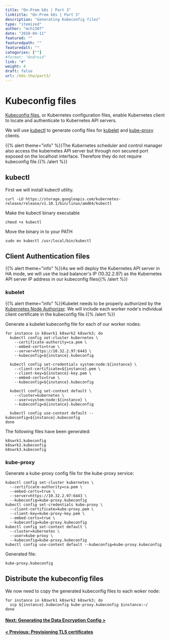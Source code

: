```yaml
---
title: "On-Prem k8s | Part 3"
linktitle: "On-Prem k8s | Part 3"
description: "Generating Kubeconfig files"
type: "itemized"
author: "mch1307"
date: "2018-04-11"
featured: ""
featuredpath: ""
featuredalt: ""
categories: [""]
#format: "Android"
link: "#"
weight: 4
draft: false
url: /k8s-thw/part3/
---
```


# Kubeconfig files

[Kubeconfig files][20], or Kubernetes configuration files, enable Kubernetes client to locate and authenticate to Kubernetes API servers. 

We will use [kubectl][21] to generate config files for [kubelet][22] and [kube-proxy][23] clients.

{{% alert theme="info" %}}The Kubernetes scheduler and control manager also access the kubernetes API server but through non secured port exposed on the localhost interface. Therefore they do not require kubeconfig file.{{% /alert %}}

## kubectl

First we will install kubectl utility.

```
curl -LO https://storage.googleapis.com/kubernetes-release/release/v1.10.1/bin/linux/amd64/kubectl
```
Make the kubectl binary executable

```
chmod +x kubectl
```
Move the binary in to your PATH

```
sudo mv kubectl /usr/local/bin/kubectl
```

## Client Authentication files

{{% alert theme="info" %}}As we will deploy the Kubernetes API server in HA mode, we will use the load balancer's IP (10.32.2.97) as the Kubernetes API server IP address in our kubeconfig files{{% /alert %}}

### kubelet

{{% alert theme="info" %}}Kubelet needs to be properly authorized by the [Kubernetes Node Authorizer][24]. We will include each worker node's individual client certificate in the kubeconfig file.{{% /alert %}}

Generate a kubelet kubeconfig file for each of our worker nodes:

```
for instance in k8swrk1 k8swrk2 k8swrk3; do
  kubectl config set-cluster kubernetes \
    --certificate-authority=ca.pem \
    --embed-certs=true \
    --server=https://10.32.2.97:6443 \
    --kubeconfig=${instance}.kubeconfig

  kubectl config set-credentials system:node:${instance} \
    --client-certificate=${instance}.pem \
    --client-key=${instance}-key.pem \
    --embed-certs=true \
    --kubeconfig=${instance}.kubeconfig

  kubectl config set-context default \
    --cluster=kubernetes \
    --user=system:node:${instance} \
    --kubeconfig=${instance}.kubeconfig

  kubectl config use-context default --kubeconfig=${instance}.kubeconfig
done
```

The following files have been generated:

```
k8swrk1.kubeconfig
k8swrk2.kubeconfig
k8swrk3.kubeconfig
```

### kube-proxy

Generate a kube-proxy config file for the kube-proxy service:

```
kubectl config set-cluster kubernetes \
  --certificate-authority=ca.pem \
  --embed-certs=true \
  --server=https://10.32.2.97:6443 \
  --kubeconfig=kube-proxy.kubeconfig
kubectl config set-credentials kube-proxy \
  --client-certificate=kube-proxy.pem \
  --client-key=kube-proxy-key.pem \
  --embed-certs=true \
  --kubeconfig=kube-proxy.kubeconfig
kubectl config set-context default \
  --cluster=kubernetes \
  --user=kube-proxy \
  --kubeconfig=kube-proxy.kubeconfig
kubectl config use-context default --kubeconfig=kube-proxy.kubeconfig
```

Generated file:

```
kube-proxy.kubeconfig
```

## Distribute the kubeconfig files

We now need to copy the generated kubeconfig files to each woker node:

```
for instance in k8swrk1 k8swrk2 k8swrk3; do
  scp ${instance}.kubeconfig kube-proxy.kubeconfig $instance:~/
done
```

#### [Next: Generating the Data Encryption Config >][4]

#### [< Previous: Provisioning TLS certificates][2]

 [1]: /k8s-thw/part1
 [2]: /k8s-thw/part2
 [3]: /k8s-thw/part3
 [4]: /k8s-thw/part4
 [5]: /k8s-thw/part5
 [6]: /k8s-thw/part6
 [7]: /k8s-thw/part7
 [8]: /k8s-thw/part8
 [9]: /k8s-thw/part9
 [20]: https://kubernetes.io/docs/concepts/configuration/organize-cluster-access-kubeconfig/
 [21]: https://kubernetes.io/docs/reference/kubectl/overview/
 [22]: https://kubernetes.io/docs/reference/generated/kubelet/
 [23]: https://kubernetes.io/docs/reference/generated/kube-proxy/
 [24]: https://kubernetes.io/docs/admin/authorization/node/